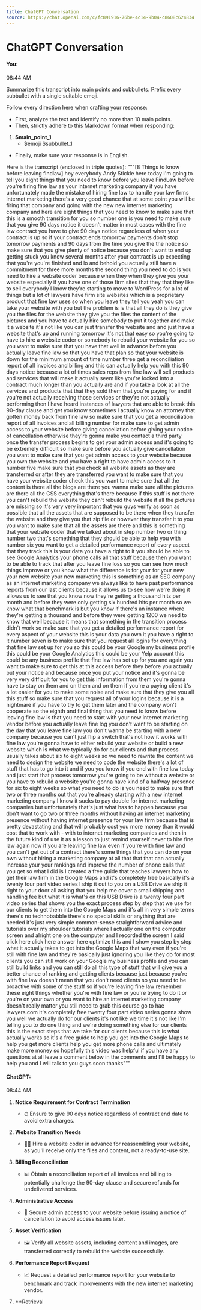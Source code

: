```yaml
---
title: ChatGPT Conversation
source: https://chat.openai.com/c/fc891916-76be-4c14-9b04-c8608c624834
---
```


# ChatGPT Conversation

#### You:
<time datetime="2024-03-06T13:44:32.310Z" title="3/6/2024, 8:44:32 AM">08:44 AM</time>

Summarize this transcript into main points and subbullets. Prefix every subbullet with a single suitable emoji.

Follow every direction here when crafting your response:
- First, analyze the text and identify no more than 10 main points.
- Then, strictly adhere to this Markdown format when responding:
1. **$main_point_1** 
   - $emoji $subbullet_1
- Finally, make sure your response is in English.

Here is the transcript (enclosed in triple quotes):
"""[8 Things to know before leaving findlaw] hey everybody Andy Stickle here today I'm going to tell you eight things that you need to know before you leave FindLaw before you're firing fine law as your internet marketing company if you have unfortunately made the mistake of hiring fine law to handle your law firms internet marketing there's a very good chance that at some point you will be firing that company and going with the new new internet marketing company and here are eight things that you need to know to make sure that this is a smooth transition for you so number one is you need to make sure that you give 90 days notice it doesn't matter in most cases with the fine law contract you have to give 90 days notice regardless of when your contract is up so if your contract ends tomorrow payments don't stop tomorrow payments and 90 days from the time you give the the notice so make sure that you give plenty of notice because you don't want to end up getting stuck you know several months after your contract is up expecting that you're you're finished and lo and behold you actually still have a commitment for three more months the second thing you need to do is you need to hire a website coder because when they when they give you your website especially if you have one of those firm sites that they that they like to sell everybody I know they're starting to move to WordPress for a lot of things but a lot of lawyers have firm site websites which is a proprietary product that fine law uses so when you leave they tell you yeah you can take your website with you but the problem is is that all they do is they give you the files for the website they give you the files the content of the pictures and you have to actually hire somebody to put it together and make it a website it's not like you can just transfer the website and and just have a website that's up and running tomorrow it's not that easy so you're going to have to hire a website coder or somebody to rebuild your website for you so you want to make sure that you have that well in advance before you actually leave fine law so that you have that plan so that your website is down for the minimum amount of time number three get a reconciliation report of all invoices and billing and this can actually help you with this 90 days notice because a lot of times sales reps from fine law will sell products and services that will make it actually seem like you're locked into a contract much longer than you actually are and if you take a look at all the services and products that that they sold them that you're paying for and if you're not actually receiving those services or they're not actually performing then I have heard instances of lawyers that are able to break this 90-day clause and get you know sometimes I actually know an attorney that gotten money back from fine law so make sure that you get a reconciliation report of all invoices and all billing number for make sure to get admin access to your website before giving cancellation before giving your notice of cancellation otherwise they're gonna make you contact a third party once the transfer process begins to get your admin access and it's going to be extremely difficult so make sure before you actually give cancellation you want to make sure that you get admin access to your website because you own the website and you have a right to have admin access to it number five make sure that you check all website assets as they are transferred or after they are transferred you want to make sure that you have your website coder check this you want to make sure that all the content is there all the blogs are there you wanna make sure all the pictures are there all the CSS everything that's there because if this stuff is not there you can't rebuild the website they can't rebuild the website if all the pictures are missing so it's very very important that you guys verify as soon as possible that all the assets that are supposed to be there when they transfer the website and they give you that zip file or however they transfer it to you you want to make sure that all the assets are there and this is something that your website coder that we talked about in step number two or thing number two that's something that they should be able to help you with number six you want to get a detailed performance report of every aspect that they track this is your data you have a right to it you should be able to see Google Analytics your phone calls all that stuff because then you want to be able to track that after you leave fine loss so you can see how much things improve or you know what the difference is for your for your new your new website your new marketing this is something as an SEO company as an internet marketing company we always like to have past performance reports from our last clients because it allows us to see how we're doing it allows us to see that you know now they're getting a thousand hits per month and before they were only getting six hundred hits per month so we know what that benchmark is but you know if there's an instance where they're getting a thousand and before they were getting 1200 we need to know that well because it means that something in the transition process didn't work so make sure that you get a detailed performance report for every aspect of your website this is your data you own it you have a right to it number seven is to make sure that you request all logins for everything that fine law set up for you so this could be your Google my business profile this could be your Google Analytics this could be your Yelp account this could be any business profile that fine law has set up for you and again you want to make sure to get this at this access before they before you actually put your notice and because once you put your notice and it's gonna be very very difficult for you to get this information from them you're gonna have to stay on them and on them and on them if you're a paying client it's a lot easier for you to make some noise and make sure that they give you all this stuff so make sure that you request all of your logins because it is a nightmare if you have to try to get them later and the company won't cooperate so the eighth and final thing that you need to know before leaving fine law is that you need to start with your new internet marketing vendor before you actually leave fine log you don't want to be starting on the day that you leave fine law you don't wanna be starting with a new company because you can't just flip a switch that's not how it works with fine law you're gonna have to either rebuild your website or build a new website which is what we typically do for our clients and that process usually takes about six to eight weeks so we need to rewrite the content we need to design the website we need to code the website there's a lot of stuff that has to go into it and if you you know if you end with fine law today and just start that process tomorrow you're going to be without a website or you have to rebuild a website you're gonna have kind of a halfway presence for six to eight weeks so what you need to do is you need to make sure that two or three months out that you're already starting with a new internet marketing company I know it sucks to pay double for internet marketing companies but unfortunately that's just what has to happen because you don't want to go two or three months without having an internet marketing presence without having internet presence for your law firm because that is pretty devastating and that will probably cost you more money than it would cost that to work with - with to internet marketing companies and then in the future kind of use it as a lesson to just remind yourself never to hire fine law again now if you are leaving fine law even if you're with fine law and you can't get out of a contract there's some things that you can do on your own without hiring a marketing company at all that that that can actually increase your your rankings and improve the number of phone calls that you get so what I did is I created a free guide that teaches lawyers how to get their law firm in the Google Maps and it's completely free basically it's a twenty four part video series I ship it out to you on a USB Drive we ship it right to your door all asking that you help me cover a small shipping and handling fee but what it is what's on this USB Drive is a twenty four part video series that shows you the exact process step by step that we use for our clients to get them into the Google Maps and it's all in very simple terms there's no technobabble there's no special skills or anything that are needed it's just very simple common-sense straightforward advice and tutorials over my shoulder tutorials where I actually one on the computer screen and alright one on the computer and I recorded the screen I said click here click here answer here optimize this and I show you step by step what it actually takes to get into the Google Maps that way even if you're still with fine law and they're basically just ignoring you like they do for most clients you can still work on your Google my business profile and you can still build links and you can still do all this type of stuff that will give you a better chance of ranking and getting clients because just because you're with fine law doesn't mean that you don't need clients so you need to be proactive with some of the stuff so if you're leaving fine law remember these eight things whether you're with fine law or you're trying to do it or you're on your own or you want to hire an internet marketing company doesn't really matter you still need to grab this course go to hae lawyers.com it's completely free twenty four part video series gonna show you well we actually do for our clients it's not like we time it's not like I'm telling you to do one thing and we're doing something else for our clients this is the exact steps that we take for our clients because this is what actually works so it's a free guide to help you get into the Google Maps to help you get more clients help you get more phone calls and ultimately make more money so hopefully this video was helpful if you have any questions at all leave a comment below in the comments and I'll be happy to help you and I will talk to you guys soon thanks"""

#### ChatGPT:
<time datetime="2024-03-06T13:44:54.502Z" title="3/6/2024, 8:44:54 AM">08:44 AM</time>

1. **Notice Requirement for Contract Termination**
   - ⏰ Ensure to give 90 days notice regardless of contract end date to avoid extra charges.

2. **Website Transition Needs**
   - 👨‍💻 Hire a website coder in advance for reassembling your website, as you'll receive only the files and content, not a ready-to-use site.

3. **Billing Reconciliation**
   - 📊 Obtain a reconciliation report of all invoices and billing to potentially challenge the 90-day clause and secure refunds for undelivered services.

4. **Administrative Access**
   - 🔑 Secure admin access to your website before issuing a notice of cancellation to avoid access issues later.

5. **Asset Verification**
   - 🖼️ Verify all website assets, including content and images, are transferred correctly to rebuild the website successfully.

6. **Performance Report Request**
   - 📈 Request a detailed performance report for your website to benchmark and track improvements with the new internet marketing vendor.

7. \*\*Retrieval
